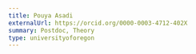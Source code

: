 ```yaml
---
title: Pouya Asadi
externalUrl: https://orcid.org/0000-0003-4712-402X
summary: Postdoc, Theory
type: universityoforegon
---
```

